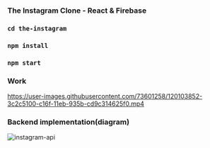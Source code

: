 ### The Instagram Clone - React & Firebase

### ```cd the-instagram```
### ```npm install```
### ```npm start```

### Work
https://user-images.githubusercontent.com/73601258/120103852-3c2c5100-c16f-11eb-935b-cd9c314625f0.mp4

### Backend implementation(diagram)
![instagram-api](https://user-images.githubusercontent.com/73601258/133116483-6a1978e2-74dd-4bd8-a12b-024e04bc4b90.jpg)

